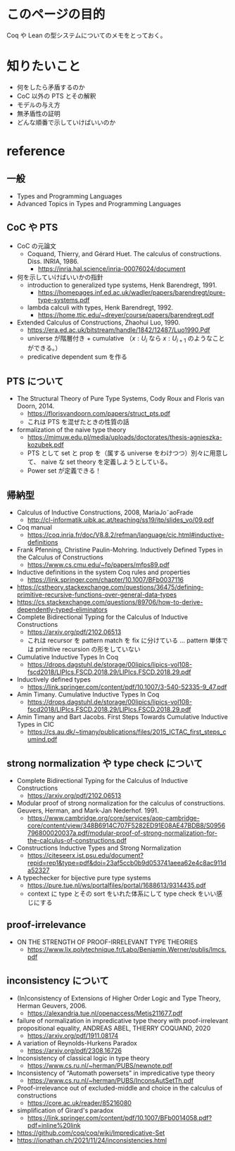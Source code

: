 # このページの目的
Coq や Lean の型システムについてのメモをとっておく。

# 知りたいこと
- 何をしたら矛盾するのか
- CoC 以外の PTS とその解釈
- モデルの与え方
- 無矛盾性の証明
- どんな順番で示していけばいいのか

# reference
## 一般
- Types and Programming Languages
- Advanced Topics in Types and Programming Languages
## CoC や PTS
- CoC の元論文
  - Coquand, Thierry, and Gérard Huet. The calculus of constructions. Diss. INRIA, 1986.
    - https://inria.hal.science/inria-00076024/document
- 何を示していけばいいかの指針
  - introduction to generalized type systems, Henk Barendregt, 1991.
    - https://homepages.inf.ed.ac.uk/wadler/papers/barendregt/pure-type-systems.pdf
  - lambda calculi with types, Henk Barendregt, 1992.
    - https://home.ttic.edu/~dreyer/course/papers/barendregt.pdf
- Extended Calculus of Constructions, Zhaohui Luo, 1990.
  - https://era.ed.ac.uk/bitstream/handle/1842/12487/Luo1990.Pdf
  - universe が階層付き + cumulative （$x: U_i$ なら $x: U_{i+1}$ のようなことができる。）
  - predicative dependent sum を作る

## PTS について
- The Structural Theory of Pure Type Systems, Cody Roux and Floris van Doorn, 2014.
  - https://florisvandoorn.com/papers/struct_pts.pdf
  - これは PTS を混ぜたときの性質の話
- formalization of the naive type theory
  - https://mimuw.edu.pl/media/uploads/doctorates/thesis-agnieszka-kozubek.pdf
  - PTS として set と prop を（属する universe をわけつつ）別々に用意して、 naive な set theory を定義しようとしている。
  - Power set が定義できる！

## 帰納型
- Calculus of Inductive Constructions, 2008, MariaJo˜aoFrade
  - http://cl-informatik.uibk.ac.at/teaching/ss19/itp/slides_vo/09.pdf
- Coq manual
  - https://coq.inria.fr/doc/V8.8.2/refman/language/cic.html#inductive-definitions
- Frank Pfenning, Christine Paulin-Mohring. Inductively Defined Types in the Calculus of Constructions
  - https://www.cs.cmu.edu/~fp/papers/mfps89.pdf
- Inductive definitions in the system Coq rules and properties
  - https://link.springer.com/chapter/10.1007/BFb0037116
- https://cstheory.stackexchange.com/questions/36475/defining-primitive-recursive-functions-over-general-data-types
- https://cs.stackexchange.com/questions/89706/how-to-derive-dependently-typed-eliminators
- Complete Bidirectional Typing for the Calculus of Inductive Constructions
  - https://arxiv.org/pdf/2102.06513
  - これは recursor を pattern match を fix に分けている ... pattern 単体では primitive recursion の形をしていない
- Cumulative Inductive Types In Coq
  - https://drops.dagstuhl.de/storage/00lipics/lipics-vol108-fscd2018/LIPIcs.FSCD.2018.29/LIPIcs.FSCD.2018.29.pdf
- Inductively defined types 
  - https://link.springer.com/content/pdf/10.1007/3-540-52335-9_47.pdf
- Amin Timany. Cumulative Inductive Types In Coq
  - https://drops.dagstuhl.de/storage/00lipics/lipics-vol108-fscd2018/LIPIcs.FSCD.2018.29/LIPIcs.FSCD.2018.29.pdf
- Amin Timany and Bart Jacobs. First Steps Towards Cumulative Inductive Types in CIC
  - https://cs.au.dk/~timany/publications/files/2015_ICTAC_first_steps_cumind.pdf

## strong normalization や type check について
- Complete Bidirectional Typing for the Calculus of Inductive Constructions
  - https://arxiv.org/pdf/2102.06513
- Modular proof of strong normalization for the calculus of constructions. Geuvers, Herman, and Mark-Jan Nederhof. 1991.
  - https://www.cambridge.org/core/services/aop-cambridge-core/content/view/348B6914C707F5282ED91E08AE47BDB8/S0956796800020037a.pdf/modular-proof-of-strong-normalization-for-the-calculus-of-constructions.pdf
- Constructions Inductive Types and Strong Normalization
  - https://citeseerx.ist.psu.edu/document?repid=rep1&type=pdf&doi=23af5ccb0b9d053741aeea62e4c8ac911da52327
- A typechecker for bijective pure type systems
  - https://pure.tue.nl/ws/portalfiles/portal/1688613/9314435.pdf
  - context に type とその sort をいれた体系にして type check をいい感じにする

## proof-irrelevance
- ON THE STRENGTH OF PROOF-IRRELEVANT TYPE THEORIES
  - https://www.lix.polytechnique.fr/Labo/Benjamin.Werner/publis/lmcs.pdf

## inconsistency について
- (In)consistency of Extensions of Higher Order Logic and Type Theory, Herman Geuvers, 2006.
  - https://alexandria.tue.nl/openaccess/Metis211677.pdf
- failure of normalization in impredicative type theory with proof-irrelevant propositional equality, ANDREAS ABEL, THIERRY COQUAND, 2020
  - https://arxiv.org/pdf/1911.08174
- A variation of Reynolds-Hurkens Paradox
  - https://arxiv.org/pdf/2308.16726
- Inconsistency of classical logic in type theory
  - https://www.cs.ru.nl/~herman/PUBS/newnote.pdf
- Inconsistency of “Automath powersets” in impredicative type theory
  - https://www.cs.ru.nl/~herman/PUBS/InconsAutSetTh.pdf
- Proof-irrelevance out of excluded-middle and choice in the calculus of constructions
  - https://core.ac.uk/reader/85216080
- simplification of Girard's paradox
  - https://link.springer.com/content/pdf/10.1007/BFb0014058.pdf?pdf=inline%20link
- https://github.com/coq/coq/wiki/Impredicative-Set
- https://ionathan.ch/2021/11/24/inconsistencies.html
